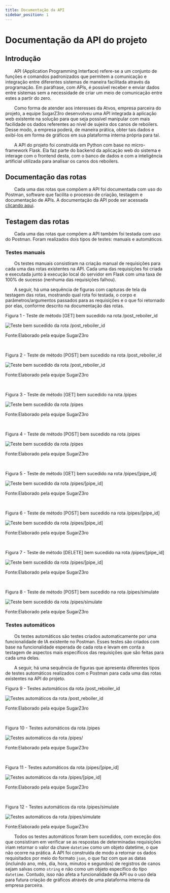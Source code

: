 ```yaml
---
title: Documentação da API
sidebar_position: 1
---
```


# Documentação da API do projeto

## Introdução

&emsp;&emsp;API (Application Programming Interface) refere-se a um conjunto de funções e comandos padronizados que permitem a comunicação e integração entre diferentes sistemas de maneira facilitada através da programação. Em paráfrase, com APIs, é possível receber e enviar dados entre sistemas sem a necessidade de criar um meio de comunicação entre estes a partir do zero.

&emsp;&emsp;Como forma de atender aos interesses da Atvos, empresa parceira do projeto, a equipe SugarZ3ro desenvolveu uma API integrada à aplicação web existente na solução para que seja possível manipular com mais facilidade os dados referentes ao nível de sujeira dos canos de reboilers. Desse modo, a empresa poderá, de maneira prática, obter tais dados e exibí-los em forma de gráficos em sua plataforma interna própria para tal.

&emsp;&emsp;A API do projeto foi construída em Python com base no micro-framework Flask. Ela faz parte do backend da aplicação web do sistema e interage com o frontend desta, com o banco de dados e com a inteligência artificial utilizada para analisar os canos dos reboilers.

## Documentação das rotas

&emsp;&emsp;Cada uma das rotas que compõem a API foi documentada com uso do Postman, software que facilita o processo de criação, testagem e documentação de APIs. A documentação da API pode ser acessada [clicando aqui](https://documenter.getpostman.com/view/27301833/2sA3XLEPvZ).

## Testagem das rotas

&emsp;&emsp;Cada uma das rotas que compõem a API também foi testada com uso do Postman. Foram realizados dois tipos de testes: manuais e automáticos.

### Testes manuais

&emsp;&emsp;Os testes manuais consistiram na criação manual de requisições para cada uma das rotas existentes na API. Cada uma das requisições foi criada e executada junto à execução local do servidor em Flask com uma taxa de 100% de sucesso (nenhuma das requisições falhou).

&emsp;&emsp;A seguir, há uma sequência de figuras com capturas de tela da testagem das rotas, mostrando qual rota foi testada, o corpo e parâmetros/argumentos passados para as requisições e o que foi retornado por elas, conforme descrito na documentação das rotas.

<p style={{textAlign: 'center'}}>Figura 1 - Teste de método [GET] bem sucedido na rota /post_reboiler_id</p>

![Teste bem sucedido da rota /post_reboiler_id](../../../static/img/sprint-4/api/teste_rota_1.png)

<p style={{textAlign: 'center'}}>Fonte:Elaborado pela equipe SugarZ3ro</p>

<br/>

<p style={{textAlign: 'center'}}>Figura 2 - Teste de método [POST] bem sucedido na rota /post_reboiler_id</p>

![Teste bem sucedido da rota /post_reboiler_id](../../../static/img/sprint-4/api/teste_rota_2.png)

<p style={{textAlign: 'center'}}>Fonte:Elaborado pela equipe SugarZ3ro</p>

<br/>

<p style={{textAlign: 'center'}}>Figura 3 - Teste de método [GET] bem sucedido na rota /pipes</p>

![Teste bem sucedido da rota /pipes](../../../static/img/sprint-4/api/teste_rota_3.png)

<p style={{textAlign: 'center'}}>Fonte:Elaborado pela equipe SugarZ3ro</p>

<br/>

<p style={{textAlign: 'center'}}>Figura 4 - Teste de método [POST] bem sucedido na rota /pipes</p>

![Teste bem sucedido da rota /pipes](../../../static/img/sprint-4/api/teste_rota_4.png)

<p style={{textAlign: 'center'}}>Fonte:Elaborado pela equipe SugarZ3ro</p>

<br/>

<p style={{textAlign: 'center'}}>Figura 5 - Teste de método [GET] bem sucedido na rota /pipes/[pipe_id]</p>

![Teste bem sucedido da rota /pipes/[pipe_id]](../../../static/img/sprint-4/api/teste_rota_5.png)

<p style={{textAlign: 'center'}}>Fonte:Elaborado pela equipe SugarZ3ro</p>

<br/>

<p style={{textAlign: 'center'}}>Figura 6 - Teste de método [POST] bem sucedido na rota /pipes/[pipe_id]</p>

![Teste bem sucedido da rota /pipes/[pipe_id]](../../../static/img/sprint-4/api/teste_rota_6.png)

<p style={{textAlign: 'center'}}>Fonte:Elaborado pela equipe SugarZ3ro</p>

<br/>

<p style={{textAlign: 'center'}}>Figura 7 - Teste de método [DELETE] bem sucedido na rota /pipes/[pipe_id]</p>

![Teste bem sucedido da rota /pipes/[pipe_id]](../../../static/img/sprint-4/api/teste_rota_7.png)

<p style={{textAlign: 'center'}}>Fonte:Elaborado pela equipe SugarZ3ro</p>

<br/>

<p style={{textAlign: 'center'}}>Figura 8 - Teste de método [POST] bem sucedido na rota /pipes/simulate</p>

![Teste bem sucedido da rota /pipes/simulate](../../../static/img/sprint-4/api/teste_rota_8.png)

<p style={{textAlign: 'center'}}>Fonte:Elaborado pela equipe SugarZ3ro</p>

### Testes automáticos

&emsp;&emsp;Os testes automáticos são testes criados automaticamente por uma funcionalidade de IA existente no Postman. Esses testes são criados com base na funcionalidade esperada de cada rota e levam em conta a testagem de aspectos mais específicos das requisições que são feitas para cada uma delas.

&emsp;&emsp;A seguir, há uma sequência de figuras que apresenta diferentes tipos de testes automáticos realizados com o Postman para cada uma das rotas existentes na API do projeto.

<p style={{textAlign: 'center'}}>Figura 9 - Testes automáticos da rota /post_reboiler_id</p>

![Testes automáticos da rota /post_reboiler_id](../../../static/img/sprint-4/api/teste_rota_a1.png)

<p style={{textAlign: 'center'}}>Fonte:Elaborado pela equipe SugarZ3ro</p>

<br/>

<p style={{textAlign: 'center'}}>Figura 10 - Testes automáticos da rota /pipes</p>

![Testes automáticos da rota /pipes/](../../../static/img/sprint-4/api/teste_rota_a2.png)

<p style={{textAlign: 'center'}}>Fonte:Elaborado pela equipe SugarZ3ro</p>

<br/>

<p style={{textAlign: 'center'}}>Figura 11 - Testes automáticos da rota /pipes/[pipe_id]</p>

![Testes automáticos da rota /pipes/[pipe_id]](../../../static/img/sprint-4/api/teste_rota_a3.png)

<p style={{textAlign: 'center'}}>Fonte:Elaborado pela equipe SugarZ3ro</p>

<br/>

<p style={{textAlign: 'center'}}>Figura 12 - Testes automáticos da rota /pipes/simulate</p>

![Testes automáticos da rota /pipes/simulate](../../../static/img/sprint-4/api/teste_rota_a4.png)

<p style={{textAlign: 'center'}}>Fonte:Elaborado pela equipe SugarZ3ro</p>

&emsp;&emsp;Todos os testes automáticos foram bem sucedidos, com exceção dos que consistiram em verificar se as respostas de determinadas requisições iriam retornar o valor da chave `datetime` como um objeto datetime, o que não ocorre na prática. A API foi construída de modo a retornar os dados requisitados por meio do formato `json`, o que faz com que as datas (incluindo ano, mês, dia, hora, minutos e segundos) de registros de canos sejam salvas como `string` e não como um objeto específico do tipo `datetime`. Contudo, isso não afeta a funcionalidade da API ou o uso dela para futura criação de gráficos através de uma plataforma interna da empresa parceira.